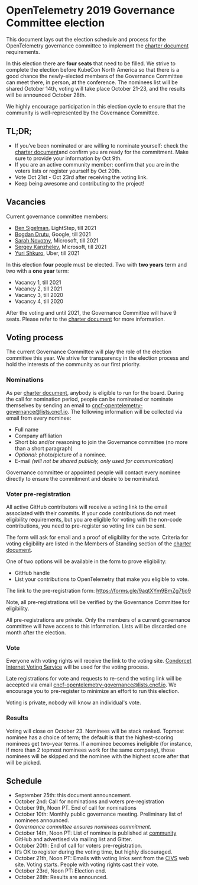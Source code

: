# OpenTelemetry 2019 Governance Committee election

This document lays out the election schedule and process for the OpenTelemetry
governance committee to implement the [charter
document](https://github.com/open-telemetry/community/blob/master/governance-charter.md#establishment-of-a-governance-committee)
requirements.

In this election there are **four seats** that need to be filled. We strive to
complete the election before KubeCon North America so that there is a good
chance the newly-elected members of the Governance Committee can meet there, in
person, at the conference. The nominees list will be shared October 14th, voting
will take place October 21-23, and the results will be announced October 28th.

We highly encourage participation in this election cycle to ensure that the
community is well-represented by the Governance Committee.

## TL;DR;

- If you‘ve been nominated or are willing to nominate yourself: check the
  [charter
  document](https://github.com/open-telemetry/community/blob/master/governance-charter.md#establishment-of-a-governance-committee)and
  confirm you are ready for the commitment. Make sure to provide your
  information by Oct 9th.
- If you are an active community member: confirm that you are in the voters
  lists or register yourself by Oct 20th.
- Vote Oct 21st - Oct 23rd after receiving the voting link.
- Keep being awesome and contributing to the project!

## Vacancies

Current governance committee members:

- [Ben Sigelman](https://github.com/bhs), LightStep, till 2021
- [Bogdan Drutu](https://github.com/BogdanDrutu), Google, till 2021
- [Sarah Novotny](https://github.com/SarahNovotny), Microsoft, till 2021
- [Sergey Kanzhelev](https://github.com/SergeyKanzhelev), Microsoft, till 2021
- [Yuri Shkuro](https://github.com/yurishkuro), Uber, till 2021

In this election **four** people must be elected. Two with **two years** term
and two with a **one year** term:

- Vacancy 1, till 2021
- Vacancy 2, till 2021
- Vacancy 3, till 2020
- Vacancy 4, till 2020

After the voting and until 2021, the Governance Committee will have 9 seats.
Please refer to the [charter
document](https://github.com/open-telemetry/community/blob/master/governance-charter.md#establishment-of-a-governance-committee)
for more information.

## Voting process

The current Governance Committee will play the role of the election committee
this year. We strive for transparency in the election process and hold the
interests of the community as our first priority.

### Nominations

As per [charter
document](https://github.com/open-telemetry/community/blob/master/governance-charter.md#establishment-of-a-governance-committee),
anybody is eligible to run for the board. During the call for nomination period,
people can be nominated or nominate themselves by sending an email to
[cncf-opentelemetry-governance@lists.cncf.io](mailto:cncf-opentelemetry-governance@lists.cncf.io).
The following information will be collected via email from every nominee:

- Full name
- Company affiliation
- Short bio and/or reasoning to join the Governance committee (no more than a
  short paragraph)
- *Optional*: photo/picture of a nominee.
- E-mail *(will not be shared publicly, only used for communication)*

Governance committee or appointed people will contact every nominee directly to
ensure the commitment and desire to be nominated.

### Voter pre-registration

All active GitHub contributors will receive a voting link to the email
associated with their commits. If your code contributions do not meet
eligibility requirements, but you are eligible for voting with the non-code
contributions, you need to pre-register so voting link can be sent.

The form will ask for email and a proof of eligibility for the vote. Criteria
for voting eligibility are listed in the Members of Standing section of the
[charter
document](https://github.com/open-telemetry/community/blob/master/governance-charter.md#members-of-standing).

One of two options will be available in the form to prove eligibility:

- GitHub handle
- List your contributions to OpenTelemetry that make you eligible to vote.

The link to the pre-registration form: https://forms.gle/9aqtXYm9BmZg7tjo9

Note, all pre-registrations will be verified by the Governance Committee for
eligibility.

All pre-registrations are private. Only the members of a current governance
committee will have access to this information. Lists will be discarded one
month after the election.

### Vote

Everyone with voting rights will receive the link to the voting site. [Condorcet
Internet Voting Service](https://civs.cs.cornell.edu/) will be used for the
voting process.

Late registrations for vote and requests to re-send the voting link will be
accepted via email
[cncf-opentelemetry-governance@lists.cncf.io](mailto:cncf-opentelemetry-governance@lists.cncf.io).
We encourage you to pre-register to minimize an effort to run this election.

Voting is private, nobody will know an individual's vote.

### Results

Voting will close on October 23. Nominees will be stack ranked. Topmost nominee
has a choice of term; the default is that the highest-scoring nominees get
two-year terms. If a nominee becomes ineligible (for instance, if more than 2
topmost nominees work for the same company), those nominees will be skipped and
the nominee with the highest score after that will be picked.

## Schedule

- September 25th: this document announcement.
- October 2nd: Call for nominations and voters pre-registration
- October 9th, Noon PT. End of call for nominations
- October 10th: Monthly public governance meeting. Preliminary list of nominees
  announced.
- *Governance committee ensures nominees commitment.*
- October 14th, Noon PT: List of nominee is published at
  [community](https://github.com/open-telemetry/community) GitHub and advertised
  via mailing list and Gitter.
- October 20th: End of call for voters pre-registration.
- It’s OK to register during the voting time, but highly discouraged.
- October 21th, Noon PT: Emails with voting links sent from the
  [CIVS](https://civs.cs.cornell.edu/) web site.
  Voting starts. People with voting rights cast their vote.
- October 23rd, Noon PT: Election end.
- October 28th: Results are announced.
